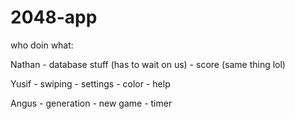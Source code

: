 # 2048-app

who doin what:

Nathan - database stuff (has to wait on us)
       - score (same thing lol)

Yusif  - swiping
       - settings
             - color
             - help

Angus - generation
              - new game
              - timer

